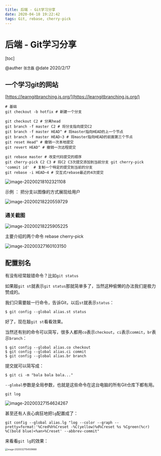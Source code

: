 ```yaml
---
title: 后端 - Git学习分享
date: 2020-04-18 19:22:42
tags: Git, rebase, cherry-pick
---
```


# 后端 - Git学习分享

[toc]

@auther `张念磊`
@date 2020/2/17

## 一个学习git的网站

[https://learngitbranching.js.org/](https://learngitbranching.js.org/)



```shell
# 基础
git checkout -b hotfix # 新建一个分支

git checkout C2 # 分离head
git branch -f master C2 # 将分支指向提交C2
git branch -f master HEAD^ # 将master指向HEAD的上一个节点
git branch -f master HEAD~3 # 将master指向HEAD的前面第三个节点
git reset Head^ # 撤销一次本地提交
git revert HEAD^ # 撤销一次远程提交

git rebase master # 改变代码提交的顺序
git cherry-pick C2 C3 # 将C2 C3次提交添加到当前分支 git cherry-pick 'commit id'  # 复制一个特定的提交到当前的分支
git rebase -i HEAD~4 # 交互式rebase最近的4次提交
```





![image-20200218102321108](https://tva1.sinaimg.cn/large/007S8ZIlly1gdy53zzv41j30z50q90v5.jpg)



示例 ： 把分支以图像的方式展现给用户

![image-20200218220559729](https://tva1.sinaimg.cn/large/007S8ZIlly1gdy542q42ej30ql0fggn3.jpg)



### 通关截图

![image-20200218225905225](https://tva1.sinaimg.cn/large/007S8ZIlly1gdy5414r55j30yq0rtmzv.jpg)



主要介绍的两个命令 rebase cherry-pick 

![image-20200327160103150](https://tva1.sinaimg.cn/large/007S8ZIlly1gdy53yvq4nj30q00pj0um.jpg)



## 配置别名

有没有经常敲错命令？比如`git status`

如果敲`git st`就表示`git status`那就简单多了，当然这种偷懒的办法我们是极力赞成的。

我们只需要敲一行命令，告诉Git，以后`st`就表示`status`：

```
$ git config --global alias.st status
```

好了，现在敲`git st`看看效果。

当然还有别的命令可以简写，很多人都用`co`表示`checkout`，`ci`表示`commit`，`br`表示`branch`：

```
$ git config --global alias.co checkout
$ git config --global alias.ci commit
$ git config --global alias.br branch
```

提交就可以简写成：

```
$ git ci -m "bala bala bala..."
```

`--global`参数是全局参数，也就是这些命令在这台电脑的所有Git仓库下都有用。



`git log `

![image-20200327154624267](https://tva1.sinaimg.cn/large/007S8ZIlly1gdy53zj3urj317w0u0dke.jpg)


甚至还有人丧心病狂地把`lg`配置成了：

```
git config --global alias.lg "log --color --graph --pretty=format:'%Cred%h%Creset -%C(yellow)%d%Creset %s %Cgreen(%cr) %C(bold blue)<%an>%Creset' --abbrev-commit"
```

来看看`git lg`的效果：

<img src="https://tva1.sinaimg.cn/large/00831rSTgy1gd8j6l772pj317w0u015d.jpg" alt="image-20200327154509668" style="zoom: 50%;" />